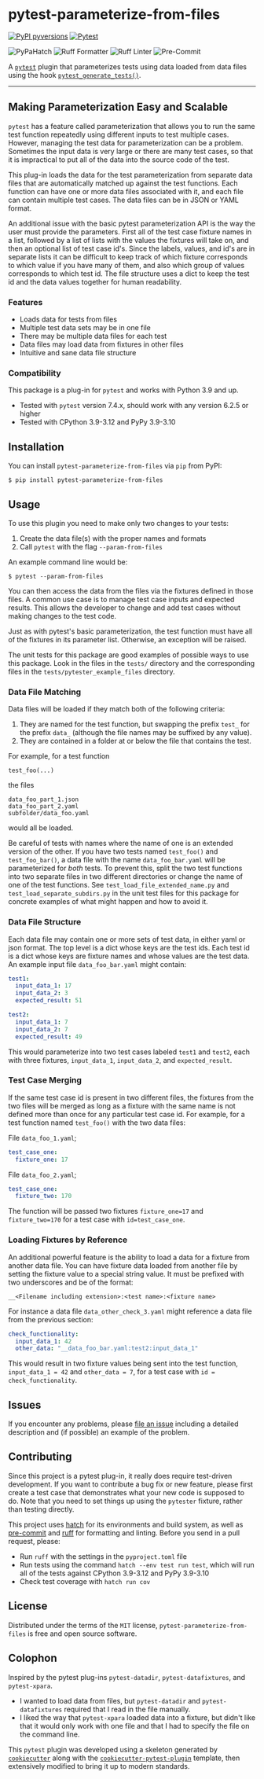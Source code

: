 # pytest-parameterize-from-files

[![PyPI pyversions](https://img.shields.io/pypi/pyversions/pytest-parameterize-from-files.svg)](https://pypi.python.org/pypi/pytest-parameterize-from-files/)
[![Pytest](https://img.shields.io/badge/Pytest-Plug--in-orange?logo=pytest)]()

![PyPaHatch](https://img.shields.io/badge/PyPa-Hatch-green)
![Ruff Formatter](https://img.shields.io/badge/Ruff-Formatter-green)
![Ruff Linter](https://img.shields.io/badge/Ruff-Linter-green)
![Pre-Commit](https://img.shields.io/badge/Pre--Commit-passed-green?logo=precommit)


A [`pytest`](https://github.com/pytest-dev/pytest/) plugin that parameterizes
tests using data loaded from data files using the hook
[`pytest_generate_tests()`](https://docs.pytest.org/en/stable/reference/reference.html#collection-hooks).

----

## Making Parameterization Easy and Scalable

`pytest` has a feature called parameterization that allows you to run
the same test function repeatedly using different inputs to test
multiple cases. However, managing the test data for parameterization can
be a problem. Sometimes the input data is very large or there
are many test cases, so that it is impractical to put all of the data into
the source code of the test.

This plug-in loads the data for the test parameterization from separate
data files that are automatically matched up against the test functions.
Each function can have one or more data files associated with it, and
each file can contain multiple test cases. The data files can be in JSON
or YAML format.

An additional issue with the basic pytest parameterization API is the
way the user must provide the parameters. First all of the test case
fixture names in a list, followed by a list of lists with the values the
fixtures will take on, and then an optional list of test case id's.
Since the labels, values, and id's are in separate lists it can be
difficult to keep track of which fixture corresponds to which value if
you have many of them, and also which group of values corresponds to
which test id. The file structure uses a dict to keep the test id and
the data values together for human readability.

### Features

- Loads data for tests from files
- Multiple test data sets may be in one file
- There may be multiple data files for each test
- Data files may load data from fixtures in other files
- Intuitive and sane data file structure

### Compatibility

This package is a plug-in for `pytest` and works with Python 3.9 and up.
- Tested with `pytest` version 7.4.x, should work with any version
  6.2.5 or higher
- Tested with CPython 3.9-3.12 and PyPy 3.9-3.10

## Installation

You can install `pytest-parameterize-from-files` via `pip` from PyPI:

    $ pip install pytest-parameterize-from-files

## Usage

To use this plugin you need to make only two changes to your tests:

1. Create the data file(s) with the proper names and formats
2. Call `pytest` with the flag `--param-from-files`

An example command line would be:

    $ pytest --param-from-files

You can then access the data from the files via the fixtures defined in
those files. A common use case is to manage test case inputs and expected
results. This allows the developer to change and add test cases without
making changes to the test code.

Just as with pytest's basic parameterization, the test function must
have all of the fixtures in its parameter list. Otherwise, an exception
will be raised.

The unit tests for this package are good examples of possible
ways to use this package. Look in the files in the `tests/` directory
and the corresponding files in the `tests/pytester_example_files`
directory.

### Data File Matching

Data files will be loaded if they match both of the following criteria:

1. They are named for the test function, but swapping the prefix `test_`
   for the prefix `data_` (although the file names may be suffixed by
   any value).
2. They are contained in a folder at or below the file that contains the
   test.

For example, for a test function

    test_foo(...)

the files

    data_foo_part_1.json
    data_foo_part_2.yaml
    subfolder/data_foo.yaml

would all be loaded.

Be careful of tests with names where the name of one is an extended version
of the other. If you have two tests named `test_foo()` and `test_foo_bar()`,
a data file with the name `data_foo_bar.yaml` will be parameterized for
*both* tests. To prevent this, split the two test functions into two separate
files in two different directories or change the name of one of the test
functions. See `test_load_file_extended_name.py` and
`test_load_separate_subdirs.py` in the unit test files for this package for
concrete examples of what might happen and how to avoid it.

### Data File Structure

Each data file may contain one or more sets of test data, in either yaml
or json format. The top level is a dict whose keys are the test ids.
Each test id is a dict whose keys are fixture names and whose values are
the test data. An example input file `data_foo_bar.yaml` might contain:

```yaml
test1:
  input_data_1: 17
  input_data_2: 3
  expected_result: 51

test2:
  input_data_1: 7
  input_data_2: 7
  expected_result: 49
```

This would parameterize into two test cases labeled `test1` and `test2`,
each with three fixtures, `input_data_1`, `input_data_2`, and
`expected_result`.

### Test Case Merging

If the same test case id is present in two different files, the fixtures
from the two files will be merged as long as a fixture with the same name
is not defined more than once for any particular test case id. For
example, for a test function named `test_foo()` with the two data files:

File `data_foo_1.yaml`;
```yaml
test_case_one:
  fixture_one: 17
```
File `data_foo_2.yaml`;
```yaml
test_case_one:
  fixture_two: 170
```
The function will be passed two fixtures `fixture_one=17` and `fixture_two=170`
for a test case with `id=test_case_one`.

### Loading Fixtures by Reference

An additional powerful feature is the ability to load a data for a fixture
from another data file. You can have fixture data loaded from another file
by setting the fixture value to a special string value. It must be prefixed
with two underscores and be of the format:

    __<Filename including extension>:<test name>:<fixture name>

For instance a data file `data_other_check_3.yaml` might reference a data
file from the previous section:

```yaml
check_functionality:
  input_data_1: 42
  other_data: "__data_foo_bar.yaml:test2:input_data_1"
```

This would result in two fixture values being sent into the test function,
`input_data_1 = 42` and `other_data = 7`, for a test case with
`id = check_functionality`.

## Issues

If you encounter any problems, please [file an issue](https://github.com/paulsuh/pytest-parameterize-from-files/issues)
including a detailed description and (if possible) an example of
the problem.

## Contributing

Since this project is a pytest plug-in, it really does require test-driven
development. If you want to contribute a bug fix or new feature, please
first create a test case that demonstrates what your new code is supposed
to do. Note that you need to set things up using the `pytester` fixture,
rather than testing directly.

This project uses [hatch](https://github.com/pypa/hatch) for its
environments and build system, as well as [pre-commit](https://pre-commit.com)
and [ruff](https://github.com/astral-sh/ruff) for formatting and linting.
Before you send in a pull request, please:
- Run `ruff` with the settings in the `pyproject.toml` file
- Run tests using the command `hatch --env test run test`, which will run
  all of the tests against CPython 3.9-3.12 and PyPy 3.9-3.10
- Check test coverage with `hatch run cov`

## License

Distributed under the terms of the `MIT` license,
`pytest-parameterize-from-files` is free and open source software.

## Colophon

Inspired by the pytest plug-ins `pytest-datadir`, `pytest-datafixtures`,
and `pytest-xpara`.
- I wanted to load data from files, but `pytest-datadir` and
  `pytest-datafixtures` required that I read in the file manually.
- I liked the way that `pytest-xpara` loaded data into a fixture,
  but didn't like that it would only work with one file and that
  I had to specify the file on the command line.

This `pytest` plugin was developed using a skeleton generated by
[`cookiecutter`](https://pypi.org/project/cookiecutter/) along with
the [`cookiecutter-pytest-plugin`](https://github.com/pytest-dev/cookiecutter-pytest-plugin)
template, then extensively modified to bring it up to modern
standards.
